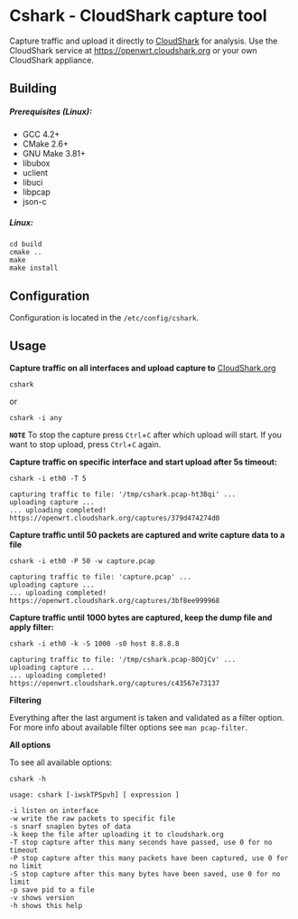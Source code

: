 # Cshark - CloudShark capture tool

Capture traffic and upload it directly to [CloudShark](https://www.cloudshark.org "CloudShark") for analysis. 
Use the CloudShark service at https://openwrt.cloudshark.org or your own CloudShark appliance.

## Building

##### Prerequisites (Linux):

* GCC 4.2+
* CMake 2.6+
* GNU Make 3.81+
* libubox
* uclient
* libuci
* libpcap
* json-c

##### Linux:
    cd build
    cmake ..
    make
    make install

## Configuration

Configuration is located in the ```/etc/config/cshark```.

## Usage

**Capture traffic on all interfaces and upload capture to** [CloudShark.org](https://www.cloudshark.org "CloudShark")

    cshark
or

    cshark -i any


**```NOTE```** To stop the capture press ```Ctrl```+```C``` after which upload will start. If you want
to stop upload, press ```Ctrl```+```C``` again.

**Capture traffic on specific interface and start upload after 5s timeout:**

    cshark -i eth0 -T 5

    capturing traffic to file: '/tmp/cshark.pcap-ht3Bqi' ...
    uploading capture ...
    ... uploading completed!
	https://openwrt.cloudshark.org/captures/379d474274d0

**Capture traffic until 50 packets are captured and write capture data to a file**

    cshark -i eth0 -P 50 -w capture.pcap

    capturing traffic to file: 'capture.pcap' ...
    uploading capture ...
    ... uploading completed!
	https://openwrt.cloudshark.org/captures/3bf8ee999968

**Capture traffic until 1000 bytes are captured, keep the dump file and apply filter:**

    cshark -i eth0 -k -S 1000 -s0 host 8.8.8.8

    capturing traffic to file: '/tmp/cshark.pcap-8OOjCv' ...
    uploading capture ...
    ... uploading completed!
	https://openwrt.cloudshark.org/captures/c43567e73137

**Filtering**

Everything after the last argument is taken and validated as a filter option.
For more info about available filter options see ```man pcap-filter```.


**All options**

To see all available options:

    cshark -h

    usage: cshark [-iwskTPSpvh] [ expression ]

    -i listen on interface
    -w write the raw packets to specific file
    -s snarf snaplen bytes of data
    -k keep the file after uploading it to cloudshark.org
    -T stop capture after this many seconds have passed, use 0 for no timeout
    -P stop capture after this many packets have been captured, use 0 for no limit
    -S stop capture after this many bytes have been saved, use 0 for no limit
    -p save pid to a file
    -v shows version
    -h shows this help

